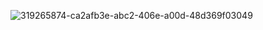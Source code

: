![319265874-ca2afb3e-abc2-406e-a00d-48d369f03049](https://github.com/abhishek00210/21131012039_backend/assets/75179538/0c3e44fc-430f-44cc-b6ee-b4d589594d62)
